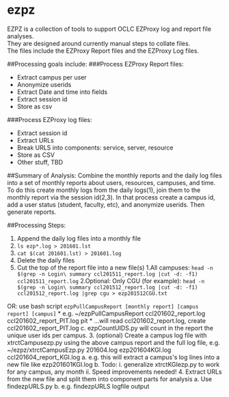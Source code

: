 # ezpz
EZPZ is a collection of tools to support OCLC EZProxy log and report file analyses.  
They are designed around currently manual steps to collate files.   
The files include the EZProxy Report files and the EZProxy Log files.

##Processing goals include:
###Process EZProxy Report files:
* Extract campus per user		
* Anonymize userids
* Extract Date and time into fields
* Extract session id
* Store as csv

###Process EZProxy log files:
* Extract session id
* Extract URLs
* Break URLS into components: service, server, resource
* Store as CSV
* Other stuff, TBD

##Summary of Analysis:
Combine the monthly reports and the daily log files into a set of monthly reports about users, resources, campuses, and time.  
To do this create monthly logs from the daily logs(1), join them to the monthly report via the session id(2,3). 
In that process create a campus id, add a user status (student, faculty, etc), and anonymize userids.  Then generate reports.

##Processing Steps:
1. Append the daily log files into a monthly file
  1. `ls ezp*.log > 201601.lst`
  2. `cat $(cat 201601.lst) > 201601.log`
  3. Delete the daily files
2. Cut the top of the report file into a new file(s)
  1.All campuses: `head -n $(grep -n Login\ summary ccl201511_report.log |cut -d: -f1) ccl201511_report.log`
  2.Optional: Only CGU (for example): `head -n $(grep -n Login\ summary ccl201512_report.log |cut -d: -f1) ccl201512_report.log |grep cgu > ezp201512CGU.txt`

  OR: use bash script `ezpPullCampusReport [monthly report] [campus report] [campus]`
			* e.g.  ~/ezpPullCampusReport ccl201602_report.log ccl201602_report_PIT.log pit
			* ...will read ccl201602_report.log, create ccl201602_report_PIT.log
	c. ezpCountUIDS.py will count in the report the unique user ids per campus.
3. (optional) Create a campus log file with xtrctCampusezp.py using the above campus report and the full log file, e.g.  ~/ezpz/xtrctCampusEzp.py 201604.log ezp201604KGI.log ccl201604_report_KGI.log
	a. e.g. this will extract a campus's log lines into a new file like ezp201601KGI.log
	b. Todo: 
		i. generalize xtrctKGIezp.py to work for any campus, any month
		ii. Speed improvements needed!
4. Extract URLs from the new file and split them into component parts for analysis
	a. Use findezpURLS.py
	b. e.g. findezpURLS logfile output


